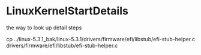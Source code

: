 # LinuxKernelStartDetails
the way to look up detail steps

cp ../linux-5.3.1_bak/linux-5.3.1/drivers/firmware/efi/libstub/efi-stub-helper.c drivers/firmware/efi/libstub/efi-stub-helper.c
